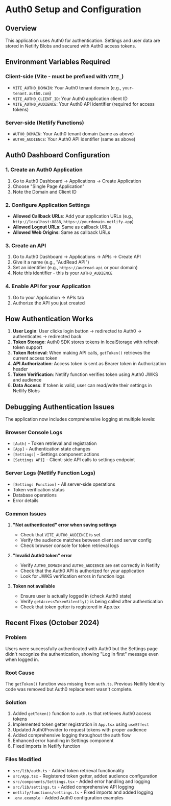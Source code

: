 # Auth0 Setup and Configuration

## Overview
This application uses Auth0 for authentication. Settings and user data are stored in Netlify Blobs and secured with Auth0 access tokens.

## Environment Variables Required

### Client-side (Vite - must be prefixed with `VITE_`)
- `VITE_AUTH0_DOMAIN`: Your Auth0 tenant domain (e.g., `your-tenant.auth0.com`)
- `VITE_AUTH0_CLIENT_ID`: Your Auth0 application client ID
- `VITE_AUTH0_AUDIENCE`: Your Auth0 API identifier (required for access tokens)

### Server-side (Netlify Functions)
- `AUTH0_DOMAIN`: Your Auth0 tenant domain (same as above)
- `AUTH0_AUDIENCE`: Your Auth0 API identifier (same as above)

## Auth0 Dashboard Configuration

### 1. Create an Auth0 Application
1. Go to Auth0 Dashboard → Applications → Create Application
2. Choose "Single Page Application"
3. Note the Domain and Client ID

### 2. Configure Application Settings
- **Allowed Callback URLs**: Add your application URLs (e.g., `http://localhost:8888`, `https://yourdomain.netlify.app`)
- **Allowed Logout URLs**: Same as callback URLs
- **Allowed Web Origins**: Same as callback URLs

### 3. Create an API
1. Go to Auth0 Dashboard → Applications → APIs → Create API
2. Give it a name (e.g., "AudRead API")
3. Set an identifier (e.g., `https://audread-api` or your domain)
4. Note this identifier - this is your `AUTH0_AUDIENCE`

### 4. Enable API for your Application
1. Go to your Application → APIs tab
2. Authorize the API you just created

## How Authentication Works

1. **User Login**: User clicks login button → redirected to Auth0 → authenticates → redirected back
2. **Token Storage**: Auth0 SDK stores tokens in localStorage with refresh token support
3. **Token Retrieval**: When making API calls, `getToken()` retrieves the current access token
4. **API Authorization**: Access token is sent as Bearer token in Authorization header
5. **Token Verification**: Netlify function verifies token using Auth0 JWKS and audience
6. **Data Access**: If token is valid, user can read/write their settings in Netlify Blobs

## Debugging Authentication Issues

The application now includes comprehensive logging at multiple levels:

### Browser Console Logs
- `[Auth]` - Token retrieval and registration
- `[App]` - Authentication state changes
- `[Settings]` - Settings component actions
- `[Settings API]` - Client-side API calls to settings endpoint

### Server Logs (Netlify Function Logs)
- `[Settings Function]` - All server-side operations
- Token verification status
- Database operations
- Error details

### Common Issues

1. **"Not authenticated" error when saving settings**
   - Check that `VITE_AUTH0_AUDIENCE` is set
   - Verify the audience matches between client and server config
   - Check browser console for token retrieval logs

2. **"Invalid Auth0 token" error**
   - Verify `AUTH0_DOMAIN` and `AUTH0_AUDIENCE` are set correctly in Netlify
   - Check that the Auth0 API is authorized for your application
   - Look for JWKS verification errors in function logs

3. **Token not available**
   - Ensure user is actually logged in (check Auth0 state)
   - Verify `getAccessTokenSilently()` is being called after authentication
   - Check that token getter is registered in App.tsx

## Recent Fixes (October 2024)

### Problem
Users were successfully authenticated with Auth0 but the Settings page didn't recognize the authentication, showing "Log in first" message even when logged in.

### Root Cause
The `getToken()` function was missing from `auth.ts`. Previous Netlify Identity code was removed but Auth0 replacement wasn't complete.

### Solution
1. Added `getToken()` function to `auth.ts` that retrieves Auth0 access tokens
2. Implemented token getter registration in `App.tsx` using `useEffect`
3. Updated Auth0Provider to request tokens with proper audience
4. Added comprehensive logging throughout the auth flow
5. Enhanced error handling in Settings component
6. Fixed imports in Netlify function

### Files Modified
- `src/lib/auth.ts` - Added token retrieval functionality
- `src/App.tsx` - Registered token getter, added audience configuration
- `src/components/Settings.tsx` - Added error handling and logging
- `src/lib/settings.ts` - Added comprehensive API logging
- `netlify/functions/settings.ts` - Fixed imports and added logging
- `.env.example` - Added Auth0 configuration examples
